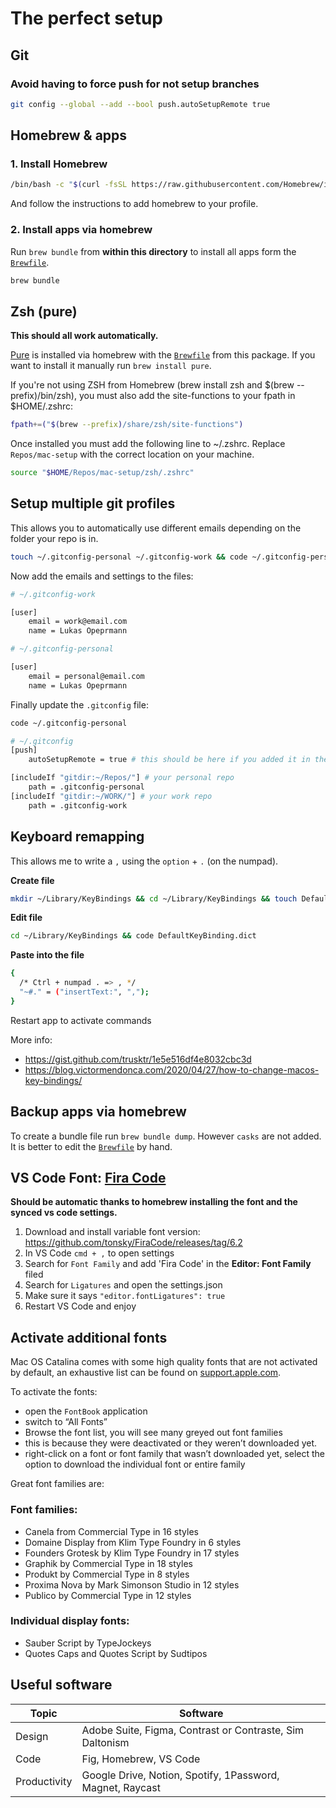 # The perfect setup

## Git

### Avoid having to force push for not setup branches
```sh
git config --global --add --bool push.autoSetupRemote true
```

## Homebrew & apps

### 1. Install Homebrew
```sh
/bin/bash -c "$(curl -fsSL https://raw.githubusercontent.com/Homebrew/install/master/install.sh)"
```

And follow the instructions to add homebrew to your profile.

### 2. Install apps via homebrew
Run `brew bundle` from **within this directory** to install all apps form the [`Brewfile`](./Brewfile).

```sh
brew bundle
```

## Zsh (pure)
**This should all work automatically.**

[Pure](https://github.com/sindresorhus/pure) is installed via homebrew with the [`Brewfile`](./Brewfile) from this package. If you want to install it manually run `brew install pure`.

If you're not using ZSH from Homebrew (brew install zsh and $(brew --prefix)/bin/zsh), you must also add the site-functions to your fpath in $HOME/.zshrc:
```sh
fpath+=("$(brew --prefix)/share/zsh/site-functions")
```

Once installed you must add the following line to ~/.zshrc. Replace `Repos/mac-setup` with the correct location on your machine.

```sh
source "$HOME/Repos/mac-setup/zsh/.zshrc"
```

## Setup multiple git profiles
This allows you to automatically use different emails depending on the folder your repo is in.

```sh
touch ~/.gitconfig-personal ~/.gitconfig-work && code ~/.gitconfig-personal ~/.gitconfig-work
```

Now add the emails and settings to the files:

```sh
# ~/.gitconfig-work

[user]
    email = work@email.com
    name = Lukas Opeprmann
```

```sh
# ~/.gitconfig-personal

[user]
    email = personal@email.com
    name = Lukas Opeprmann
```

Finally update the `.gitconfig` file:

```sh
code ~/.gitconfig-personal
```

```sh
# ~/.gitconfig
[push]
	autoSetupRemote = true # this should be here if you added it in the beginning, NOT required

[includeIf "gitdir:~/Repos/"] # your personal repo
    path = .gitconfig-personal
[includeIf "gitdir:~/WORK/"] # your work repo
    path = .gitconfig-work
```

## Keyboard remapping
This allows me to write a `,` using the `option` + `.` (on the numpad).

**Create file**
```sh
mkdir ~/Library/KeyBindings && cd ~/Library/KeyBindings && touch DefaultKeyBinding.dict
```

**Edit file**
```sh
cd ~/Library/KeyBindings && code DefaultKeyBinding.dict
```

**Paste into the file**
```sh
{
  /* Ctrl + numpad . => , */
  "~#." = ("insertText:", ",");
}
```

Restart app to activate commands

More info:
- https://gist.github.com/trusktr/1e5e516df4e8032cbc3d
- https://blog.victormendonca.com/2020/04/27/how-to-change-macos-key-bindings/


## Backup apps via homebrew
To create a bundle file run `brew bundle dump`. However `casks` are not added. It is better to edit the [`Brewfile`](./Brewfile) by hand.

## VS Code Font: [Fira Code](https://github.com/tonsky/FiraCode)

**Should be automatic thanks to homebrew installing the font and the synced vs code settings.**

1. Download and install variable font version: https://github.com/tonsky/FiraCode/releases/tag/6.2
2. In VS Code `cmd + ,` to open settings
3. Search for `Font Family` and add 'Fira Code' in the **Editor: Font Family** filed
4. Search for `Ligatures` and open the settings.json
5. Make sure it says `"editor.fontLigatures": true`
6. Restart VS Code and enjoy

## Activate additional fonts
Mac OS Catalina comes with some high quality fonts that are not activated by default, an exhaustive list can be found on [support.apple.com](https://support.apple.com/en-us/HT210192). 

To activate the fonts:
- open the `FontBook` application
- switch to “All Fonts”
- Browse the font list, you will see many greyed out font families
- this is because they were deactivated or they weren’t downloaded yet. 
- right-click on a font or font family that wasn’t downloaded yet, select the  option to download the individual font or entire family

Great font families are:

### Font families:
- Canela from Commercial Type in 16 styles
- Domaine Display from Klim Type Foundry in 6 styles
- Founders Grotesk by Klim Type Foundry in 17 styles
- Graphik by Commercial Type in 18 styles
- Produkt by Commercial Type in 8 styles
- Proxima Nova by Mark Simonson Studio in 12 styles
- Publico by Commercial Type in 12 styles

### Individual display fonts:
- Sauber Script by TypeJockeys
- Quotes Caps and Quotes Script by Sudtipos

## Useful software
| Topic | Software |
| --- | --- |
| Design | Adobe Suite, Figma, Contrast or Contraste, Sim Daltonism | 
| Code | Fig, Homebrew, VS Code |
| Productivity | Google Drive, Notion, Spotify, 1Password, Magnet, Raycast |
